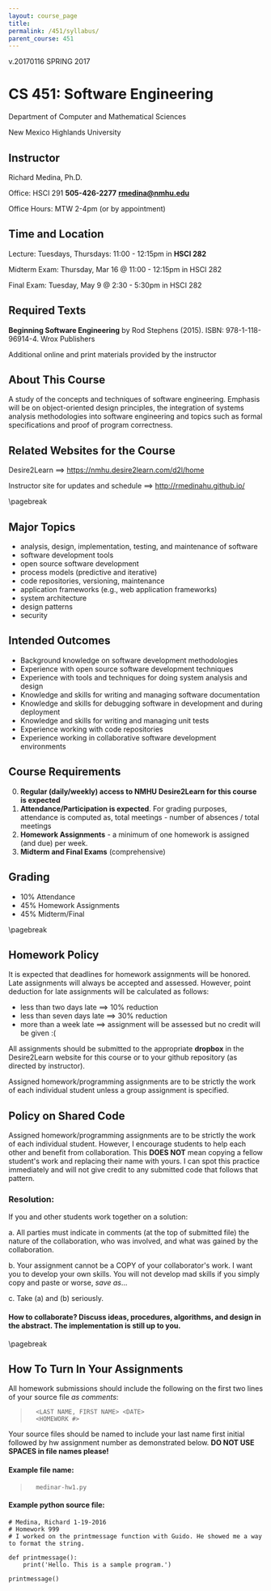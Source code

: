 ```yaml
---
layout: course_page
title: 
permalink: /451/syllabus/
parent_course: 451
---
```


v.20170116 SPRING 2017

# CS 451: Software Engineering

Department of Computer and Mathematical Sciences

New Mexico Highlands University

## Instructor
Richard Medina, Ph.D. 

Office: HSCI 291 **505-426-2277** **rmedina@nmhu.edu**

Office Hours: MTW 2-4pm (or by appointment)

## Time and Location
Lecture: Tuesdays, Thursdays: 11:00 - 12:15pm in **HSCI 282** 

Midterm Exam: Thursday, Mar 16 @ 11:00 - 12:15pm in HSCI 282

Final Exam: Tuesday, May 9 @ 2:30 - 5:30pm in HSCI 282

## Required Texts
**Beginning Software Engineering** by Rod Stephens (2015). ISBN: 978-1-118-96914-4. Wrox Publishers

Additional online and print materials provided by the instructor

## About This Course
A study of the concepts and techniques of software engineering. Emphasis will be on object-oriented design principles, the integration of systems analysis methodologies into software engineering and topics such as formal specifications and proof of program correctness. 

## Related Websites for the Course
Desire2Learn ==> https://nmhu.desire2learn.com/d2l/home

Instructor site for updates and schedule ==> http://rmedinahu.github.io/

\pagebreak

## Major Topics
* analysis, design, implementation, testing, and maintenance of software
* software development tools
* open source software development
* process models (predictive and iterative)
* code repositories, versioning, maintenance
* application frameworks (e.g., web application frameworks)
* system architecture
* design patterns
* security

## Intended Outcomes
* Background knowledge on software development methodologies
* Experience with open source software development techniques
* Experience with tools and techniques for doing system analysis and design
* Knowledge and skills for writing and managing software documentation
* Knowledge and skills for debugging software in development and during deployment
* Knowledge and skills for writing and managing unit tests
* Experience working with code repositories
* Experience working in collaborative software development environments

## Course Requirements
0. **Regular (daily/weekly) access to NMHU Desire2Learn for this course is expected**
1. **Attendance/Participation is expected**. For grading purposes, attendance is computed as, total meetings - number of absences / total meetings
2. **Homework Assignments** - a minimum of one homework is assigned (and due) per week.
3. **Midterm and Final Exams** (comprehensive)

## Grading
* 10%	Attendance
* 45%	Homework Assignments
* 45%	Midterm/Final

\pagebreak

## Homework Policy
It is expected that deadlines for homework assignments will be honored. Late assignments will always be accepted and assessed. However, point deduction for late assignments will be calculated as follows:

* less than two days late ==> 10% reduction
* less than seven days late ==> 30% reduction
* more than a week late ==> assignment will be assessed but no credit will be given :(

All assignments should be submitted to the appropriate **dropbox** in the Desire2Learn website for this course or to your github repository (as directed by instructor).

Assigned homework/programming assignments are to be strictly the work of each individual student unless a group assignment is specified.

## Policy on Shared Code
Assigned homework/programming assignments are to be strictly the work of each individual student. However, I encourage students to help each other and benefit from collaboration. This **DOES NOT** mean copying a fellow student's work and replacing their name with yours. I can spot this practice immediately and will not give credit to any submitted code that follows that pattern.

### Resolution:
If you and other students work together on a solution:

a. All parties must indicate in comments (at the top of submitted file) the nature of the collaboration, who was involved, and what was gained by the collaboration.

b. Your assignment cannot be a COPY of your collaborator's work. I want you to develop your own skills. You will not develop mad skills if you simply copy and paste or worse, *save as*...

c. Take (a) and (b) seriously.

#### How to collaborate? Discuss ideas, procedures, algorithms, and design in the abstract. The implementation is still up to you.

\pagebreak

## How To Turn In Your Assignments

All homework submissions should include the following on the first two lines of your source file *as comments*:

>		<LAST NAME, FIRST NAME> <DATE>
>		<HOMEWORK #>

Your source files should be named to include your last name first initial followed by hw assignment number as demonstrated below. **DO NOT USE SPACES in file names please!**

#### Example file name:

>		medinar-hw1.py

#### Example python source file:

    # Medina, Richard 1-19-2016
    # Homework 999
    # I worked on the printmessage function with Guido. He showed me a way to format the string.

    def printmessage():
	    print('Hello. This is a sample program.')

    printmessage()